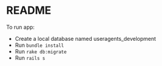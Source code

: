 # README

To run app:
* Create a local database named useragents_development
* Run `bundle install`
* Run `rake db:migrate`
* Run `rails s`
